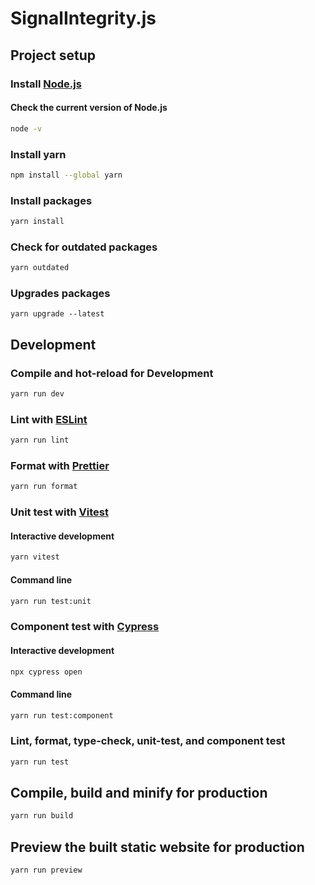 # SignalIntegrity.js

## Project setup

### Install [Node.js](https://nodejs.org/en/download/package-manager)

#### Check the current version of Node.js

```sh
node -v
```

### Install yarn

```sh
npm install --global yarn
```

### Install packages

```sh
yarn install
```

### Check for outdated packages

```sh
yarn outdated
```

### Upgrades packages

```
yarn upgrade --latest
```

## Development

### Compile and hot-reload for Development

```sh
yarn run dev
```

### Lint with [ESLint](https://eslint.org/)

```sh
yarn run lint
```

### Format with [Prettier](https://prettier.io/)

```sh
yarn run format
```

### Unit test with [Vitest](https://vitest.dev/)

#### Interactive development

```sh
yarn vitest
```

#### Command line

```sh
yarn run test:unit
```

### Component test with [Cypress](https://docs.cypress.io/guides/overview/why-cypress)

#### Interactive development

```sh
npx cypress open
```

#### Command line

```sh
yarn run test:component
```

### Lint, format, type-check, unit-test, and component test

```sh
yarn run test
```

## Compile, build and minify for production

```sh
yarn run build
```

## Preview the built static website for production

```sh
yarn run preview
```
